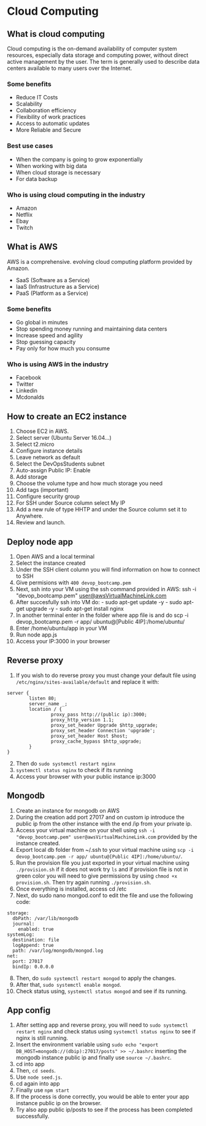 # Cloud Computing

## What is cloud computing

Cloud computing is the on-demand availability of computer system resources, especially data storage and computing power, without direct active management by the user. The term is generally used to describe data centers available to many users over the Internet.

### Some benefits

- Reduce IT Costs
- Scalability
- Collaboration efficiency
- Flexibility of work practices
- Access to automatic updates
- More Reliable and Secure

### Best use cases

- When the company is going to grow exponentially
- When working with big data
- When cloud storage is necessary
- For data backup

### Who is using cloud computing in the industry

- Amazon
- Netflix
- Ebay
- Twitch

## What is AWS

AWS is a comprehensive. evolving cloud computing platform provided by Amazon.

- SaaS (Software as a Service)
- laaS (Infrastructure as a Service)
- PaaS (Platform as a Service)

### Some benefits

- Go global in minutes
- Stop spending money running and maintaining data centers
- Increase speed and agility
- Stop guessing capacity
- Pay only for how much you consume

### Who is using AWS in the industry

- Facebook
- Twitter
- Linkedin
- Mcdonalds

## How to create an EC2 instance

1. Choose EC2 in AWS.
2. Select server (Ubuntu Server 16.04...)
3. Select t2.micro
4. Configure instance details
5. Leave network as default
6. Select the DevOpsStudents subnet
7. Auto-assign Public IP: Enable
8. Add storage
9. Choose the volume type and how much storage you need
10. Add tags (important)
11. Configure security group
12. For SSH under Source column select My IP
12. Add a new rule of type HHTP and under the Source column set it to Anywhere.
13. Review and launch.

## Deploy node app

1. Open AWS and a local terminal
2. Select the instance created
3. Under the SSH client column you will find information on how to connect to SSH
4. Give permisions with `400 devop_bootcamp.pem`
5. Next, ssh into your VM using the ssh command provided in AWS: ssh -i "devop_bootcamp.pem" user@awsVirtualMachineLink.com
6. After succesfully ssh into VM do:
			- sudo apt-get update -y
			- sudo apt-get upgrade -y
			- sudo apt-get install nginx
7. In another terminal enter in the folder where app file is and do scp -i devop_bootcamp.pem -r app/ ubuntu@[Public 4IP]:/home/ubuntu/
8. Enter /home/ubuntu/app in your VM
9. Run node app.js
10. Access your IP:3000 in your browser

## Reverse proxy

1. If you wish to do reverse proxy you must change your default file using `/etc/nginx/sites-available/default` and replace it with:
```
server {
        listen 80;
        server_name _;
        location / {
                proxy_pass http://(public ip):3000;
                proxy_http_version 1.1;
                proxy_set_header Upgrade $http_upgrade;
                proxy_set_header Connection 'upgrade';
                proxy_set_header Host $host;
                proxy_cache_bypass $http_upgrade;
        }
}
```
2. Then do `sudo systemctl restart nginx`
3. `systemctl status nginx` to check if its running
4. Access your browser with your public instance ip:3000

## Mongodb

1. Create an instance for mongodb on AWS
2. During the creation add port 27017 and on custom ip introduce the public ip from the other instance with the end /ip from your private ip.
3. Access your virtual machine on your shell using `ssh -i "devop_bootcamp.pem" user@awsVirtualMachineLink.com` provided by the instance created.
4. Export local db folder from ~/.ssh to your virtual machine using `scp -i devop_bootcamp.pem -r app/ ubuntu@[Public 4IP]:/home/ubuntu/`.
5. Run the provision file you just exported in your virtual machine using `./provision.sh` if it does not work try `ls` and if provision file is not in green color you will need to give permissions by using `chmod +x provision.sh`. Then try again running `./provision.sh`.
6. Once everything is installed, access cd /etc
7. Next, do sudo nano mongod.conf to edit the file and use the following code:
```
storage:
  dbPath: /var/lib/mongodb
  journal:
    enabled: true
systemLog:
  destination: file
  logAppend: true
  path: /var/log/mongodb/mongod.log
net:
  port: 27017
  bindIp: 0.0.0.0
```
8. Then, do `sudo systemctl restart mongod` to apply the changes.
9. After that, `sudo systemctl enable mongod`.
10. Check status using, `systemctl status mongod` and see if its running.

## App config

1. After setting app and reverse proxy, you will need to `sudo systemctl restart nginx` and check status using `systemctl status nginx` to see if nginx is still running.
2. Insert the environment variable using `sudo echo "export DB_HOST=mongodb://(dbip):27017/posts" >> ~/.bashrc` inserting the mongodb instance public ip and finally use `source ~/.bashrc`.
3. cd into app
4. Then, `cd seeds`.
5. Use `node seed.js`.
6. cd again into app
7. Finally use `npm start`
8. If the process is done correctly, you would be able to enter your app instance public ip on the browser.
9. Try also app public ip/posts to see if the process has been completed successfully.
